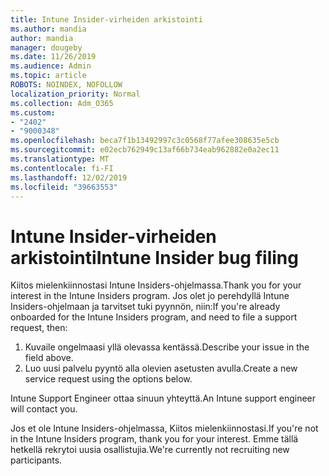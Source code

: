 ```yaml
---
title: Intune Insider-virheiden arkistointi
ms.author: mandia
author: mandia
manager: dougeby
ms.date: 11/26/2019
ms.audience: Admin
ms.topic: article
ROBOTS: NOINDEX, NOFOLLOW
localization_priority: Normal
ms.collection: Adm_O365
ms.custom:
- "2402"
- "9000348"
ms.openlocfilehash: beca7f1b13492997c3c0568f77afee308635e5cb
ms.sourcegitcommit: e02ecb762949c13af66b734eab962882e0a2ec11
ms.translationtype: MT
ms.contentlocale: fi-FI
ms.lasthandoff: 12/02/2019
ms.locfileid: "39663553"
---
```

# <a name="intune-insider-bug-filing"></a><span data-ttu-id="9c484-102">Intune Insider-virheiden arkistointi</span><span class="sxs-lookup"><span data-stu-id="9c484-102">Intune Insider bug filing</span></span>

<span data-ttu-id="9c484-103">Kiitos mielenkiinnostasi Intune Insiders-ohjelmassa.</span><span class="sxs-lookup"><span data-stu-id="9c484-103">Thank you for your interest in the Intune Insiders program.</span></span> <span data-ttu-id="9c484-104">Jos olet jo perehdyllä Intune Insiders-ohjelmaan ja tarvitset tuki pyynnön, niin:</span><span class="sxs-lookup"><span data-stu-id="9c484-104">If you're already onboarded for the Intune Insiders program, and need to file a support request, then:</span></span>

1. <span data-ttu-id="9c484-105">Kuvaile ongelmaasi yllä olevassa kentässä.</span><span class="sxs-lookup"><span data-stu-id="9c484-105">Describe your issue in the field above.</span></span>
2. <span data-ttu-id="9c484-106">Luo uusi palvelu pyyntö alla olevien asetusten avulla.</span><span class="sxs-lookup"><span data-stu-id="9c484-106">Create a new service request using the options below.</span></span>

<span data-ttu-id="9c484-107">Intune Support Engineer ottaa sinuun yhteyttä.</span><span class="sxs-lookup"><span data-stu-id="9c484-107">An Intune support engineer will contact you.</span></span>

<span data-ttu-id="9c484-108">Jos et ole Intune Insiders-ohjelmassa, Kiitos mielenkiinnostasi.</span><span class="sxs-lookup"><span data-stu-id="9c484-108">If you're not in the Intune Insiders program, thank you for your interest.</span></span> <span data-ttu-id="9c484-109">Emme tällä hetkellä rekrytoi uusia osallistujia.</span><span class="sxs-lookup"><span data-stu-id="9c484-109">We're currently not recruiting new participants.</span></span>
